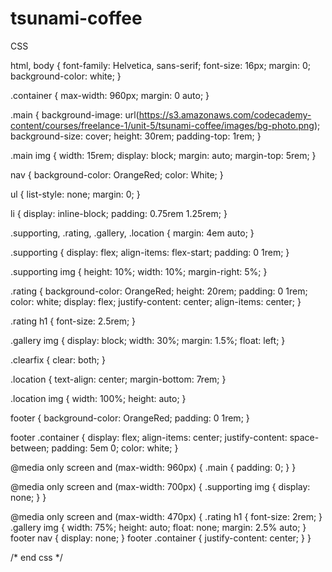 # tsunami-coffee

CSS

html,
body {
  font-family: Helvetica, sans-serif;
  font-size: 16px;
  margin: 0;
  background-color: white;
}

.container {
  max-width: 960px;
  margin: 0 auto;
}

.main {
  background-image: url(https://s3.amazonaws.com/codecademy-content/courses/freelance-1/unit-5/tsunami-coffee/images/bg-photo.png);
  background-size: cover;
  height: 30rem;
  padding-top: 1rem;
}

.main img {
  width: 15rem;
  display: block;
  margin: auto;
  margin-top: 5rem;
}

nav {
  background-color: OrangeRed;
  color: White;
}

ul {
  list-style: none;
  margin: 0;
}

li {
  display: inline-block;
  padding: 0.75rem 1.25rem;
}

.supporting,
.rating,
.gallery,
.location {
  margin: 4em auto;
}

.supporting {
  display: flex;
  align-items: flex-start;
  padding: 0 1rem;
}

.supporting img {
  height: 10%;
  width: 10%;
  margin-right: 5%;
}

.rating {
  background-color: OrangeRed;
  height: 20rem;
  padding: 0 1rem;
  color: white;
  display: flex;
  justify-content: center;
  align-items: center;
}

.rating h1 {
  font-size: 2.5rem;
}

.gallery img {
  display: block;
  width: 30%;
  margin: 1.5%;
  float: left;
}

.clearfix {
  clear: both;
}

.location {
  text-align: center;
  margin-bottom: 7rem;
}

.location img {
  width: 100%;
  height: auto;
}

footer {
  background-color: OrangeRed;
  padding: 0 1rem;
}

footer .container {
  display: flex;
  align-items: center;
  justify-content: space-between;
  padding: 5em 0;
  color: white;
}

@media only screen and (max-width: 960px) {
  .main {
    padding: 0;
  }
}

@media only screen and (max-width: 700px) {
  .supporting img {
    display: none;
  }
}

@media only screen and (max-width: 470px) {
  .rating h1  {
    font-size: 2rem;
  }
  .gallery img {
    width: 75%;
    height: auto;
    float: none;
    margin: 2.5% auto;
  }
  footer nav {
    display: none;
  }
  footer .container {
    justify-content: center;
  }
}







/* end css */
